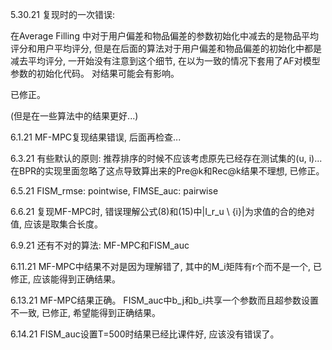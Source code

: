 5.30.21 复现时的一次错误:

在Average Filling 中对于用户偏差和物品偏差的参数初始化中减去的是物品平均评分和用户平均评分, 但是在后面的算法对于用户偏差和物品偏差的初始化中都是减去平均评分, 一开始没有注意到这个细节, 在以为一致的情况下套用了AF对模型参数的初始化代码。 对结果可能会有影响。

已修正。

(但是在一些算法中的结果更好...)


6.1.21 MF-MPC复现结果错误, 后面再检查...

6.3.21 有些默认的原则: 推荐排序的时候不应该考虑原先已经存在测试集的(u, i)... 在BPR的实现里面忽略了这点导致算出来的Pre@k和Rec@k结果不理想, 已修正。

6.5.21 FISM_rmse: pointwise, FIMSE_auc: pairwise

6.6.21 复现MF-MPC时, 错误理解公式(8)和(15)中|I_r_u \ {i}|为求值的合的绝对值, 应该是取集合长度。

6.9.21 还有不对的算法: MF-MPC和FISM_auc

6.11.21 MF-MPC中结果不对是因为理解错了, 其中的M_i矩阵有r个而不是一个, 已修正, 应该能得到正确结果。

6.13.21 MF-MPC结果正确。 FISM_auc中b_j和b_i共享一个参数而且超参数设置不一致, 已修正, 希望能得到正确结果。

6.14.21 FISM_auc设置T=500时结果已经比课件好, 应该没有错误了。